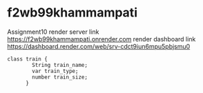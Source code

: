 # f2wb99khammampati
Assignment10
render server link https://f2wb99khammampati.onrender.com
render dashboard link https://dashboard.render.com/web/srv-cdct9iun6mpu5pbjsmu0
```
class train {
        String train_name;
        var train_type;
        number train_size;
      }
```
